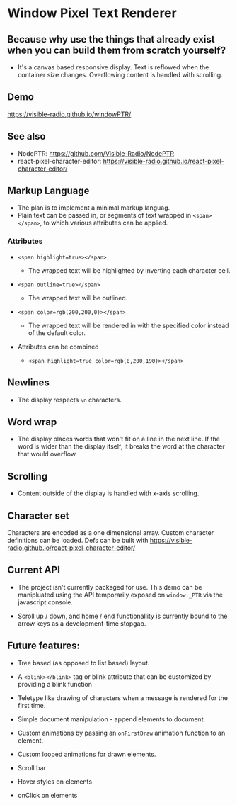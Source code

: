 # Window Pixel Text Renderer

## Because why use the things that already exist when you can build them from scratch yourself?

- It's a canvas based responsive display. Text is reflowed when the container size changes. Overflowing content is handled with scrolling.

## Demo

https://visible-radio.github.io/windowPTR/

## See also

- NodePTR:
  https://github.com/Visible-Radio/NodePTR
- react-pixel-character-editor:
  https://visible-radio.github.io/react-pixel-character-editor/

## Markup Language

- The plan is to implement a minimal markup languag.
- Plain text can be passed in, or segments of text wrapped in `<span></span>`, to which various attributes can be applied.

### Attributes

- `<span highlight=true></span>`

  - The wrapped text will be highlighted by inverting each character cell.

- `<span outline=true></span>`

  - The wrapped text will be outlined.

- `<span color=rgb(200,200,0)></span>`

  - The wrapped text will be rendered in with the specified color instead of the default color.

- Attributes can be combined
  - `<span highlight=true color=rgb(0,200,190)></span>`

## Newlines

- The display respects `\n` characters.

## Word wrap

- The display places words that won't fit on a line in the next line. If the word is wider than the display itself, it breaks the word at the character that would overflow.

## Scrolling

- Content outside of the display is handled with x-axis scrolling.

## Character set

Characters are encoded as a one dimensional array. Custom character definitions can be loaded.
Defs can be built with https://visible-radio.github.io/react-pixel-character-editor/

## Current API

- The project isn't currently packaged for use. This demo can be manipluated using the API temporarily exposed on `window._PTR` via the javascript console.

- Scroll up / down, and home / end functionallity is currently bound to the arrow keys as a development-time stopgap.

## Future features:

- Tree based (as opposed to list based) layout.

- A `<blink></blink>` tag or blink attribute that can be customized by providing a blink function

- Teletype like drawing of characters when a message is rendered for the first time.

- Simple document manipulation - append elements to document.

- Custom animations by passing an `onFirstDraw` animation function to an element.

- Custom looped animations for drawn elements.

- Scroll bar

- Hover styles on elements

- onClick on elements
